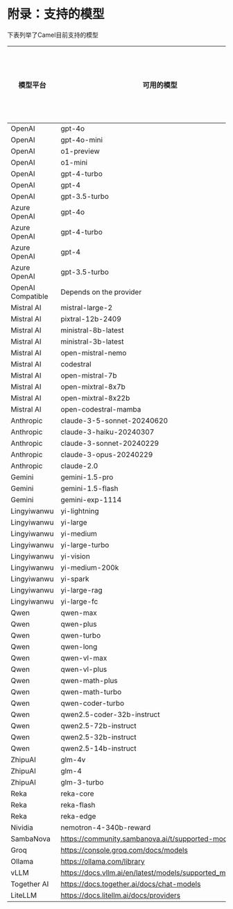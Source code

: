 # 附录：支持的模型

下表列举了Camel目前支持的模型

| 模型平台          | 可用的模型                                                  | 是否支持多模态 |
| ----------------- | ----------------------------------------------------------- | -------------- |
| OpenAI            | gpt-4o                                                      | Y              |
| OpenAI            | gpt-4o-mini                                                 | Y              |
| OpenAI            | o1-preview                                                  | N              |
| OpenAI            | o1-mini                                                     | N              |
| OpenAI            | gpt-4-turbo                                                 | Y              |
| OpenAI            | gpt-4                                                       | Y              |
| OpenAI            | gpt-3.5-turbo                                               | N              |
| Azure OpenAI      | gpt-4o                                                      | Y              |
| Azure OpenAI      | gpt-4-turbo                                                 | Y              |
| Azure OpenAI      | gpt-4                                                       | Y              |
| Azure OpenAI      | gpt-3.5-turbo                                               | Y              |
| OpenAI Compatible | Depends on the provider                                     | —–             |
| Mistral AI        | mistral-large-2                                             | N              |
| Mistral AI        | pixtral-12b-2409                                            | Y              |
| Mistral AI        | ministral-8b-latest                                         | N              |
| Mistral AI        | ministral-3b-latest                                         | N              |
| Mistral AI        | open-mistral-nemo                                           | N              |
| Mistral AI        | codestral                                                   | N              |
| Mistral AI        | open-mistral-7b                                             | N              |
| Mistral AI        | open-mixtral-8x7b                                           | N              |
| Mistral AI        | open-mixtral-8x22b                                          | N              |
| Mistral AI        | open-codestral-mamba                                        | N              |
| Anthropic         | claude-3-5-sonnet-20240620                                  | Y              |
| Anthropic         | claude-3-haiku-20240307                                     | Y              |
| Anthropic         | claude-3-sonnet-20240229                                    | Y              |
| Anthropic         | claude-3-opus-20240229                                      | Y              |
| Anthropic         | claude-2.0                                                  | N              |
| Gemini            | gemini-1.5-pro                                              | Y              |
| Gemini            | gemini-1.5-flash                                            | Y              |
| Gemini            | gemini-exp-1114                                             | Y              |
| Lingyiwanwu       | yi-lightning                                                | N              |
| Lingyiwanwu       | yi-large                                                    | N              |
| Lingyiwanwu       | yi-medium                                                   | N              |
| Lingyiwanwu       | yi-large-turbo                                              | N              |
| Lingyiwanwu       | yi-vision                                                   | Y              |
| Lingyiwanwu       | yi-medium-200k                                              | N              |
| Lingyiwanwu       | yi-spark                                                    | N              |
| Lingyiwanwu       | yi-large-rag                                                | N              |
| Lingyiwanwu       | yi-large-fc                                                 | N              |
| Qwen              | qwen-max                                                    | N              |
| Qwen              | qwen-plus                                                   | N              |
| Qwen              | qwen-turbo                                                  | N              |
| Qwen              | qwen-long                                                   | N              |
| Qwen              | qwen-vl-max                                                 | Y              |
| Qwen              | qwen-vl-plus                                                | Y              |
| Qwen              | qwen-math-plus                                              | N              |
| Qwen              | qwen-math-turbo                                             | N              |
| Qwen              | qwen-coder-turbo                                            | N              |
| Qwen              | qwen2.5-coder-32b-instruct                                  | N              |
| Qwen              | qwen2.5-72b-instruct                                        | N              |
| Qwen              | qwen2.5-32b-instruct                                        | N              |
| Qwen              | qwen2.5-14b-instruct                                        | N              |
| ZhipuAI           | glm-4v                                                      | Y              |
| ZhipuAI           | glm-4                                                       | N              |
| ZhipuAI           | glm-3-turbo                                                 | N              |
| Reka              | reka-core                                                   | Y              |
| Reka              | reka-flash                                                  | Y              |
| Reka              | reka-edge                                                   | Y              |
| Nividia           | nemotron-4-340b-reward                                      | N              |
| SambaNova         | https://community.sambanova.ai/t/supported-models/193       | —–             |
| Groq              | https://console.groq.com/docs/models                        | —–             |
| Ollama            | https://ollama.com/library                                  | —–             |
| vLLM              | https://docs.vllm.ai/en/latest/models/supported_models.html | —–             |
| Together AI       | https://docs.together.ai/docs/chat-models                   | —–             |
| LiteLLM           | https://docs.litellm.ai/docs/providers                      | —–             |